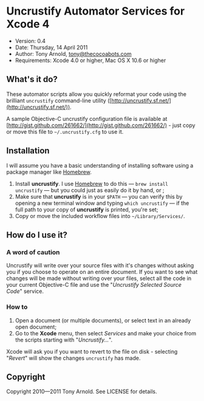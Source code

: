 # Uncrustify Automator Services for Xcode 4 #

- Version: 0.4
- Date: Thursday, 14 April 2011
- Author: Tony Arnold, tony@thecocoabots.com
- Requirements: Xcode 4.0 or higher, Mac OS X 10.6 or higher

## What's it do? ##

These automator scripts allow you quickly reformat your code using the brilliant `uncrustify` command-line utility ([http://uncrustify.sf.net/](http://uncrustify.sf.net/)).

A sample Objective-C uncrustify configuration file is available at [http://gist.github.com/261662/](http://gist.github.com/261662/) - just copy or move this file to `~/.uncrustify.cfg` to use it.

## Installation ##

I will assume you have a basic understanding of installing software using a package manager like [Homebrew][hb].

 1. Install **uncrustify**. I use [Homebrew][hb] to do this — `brew install uncrustify` — but you could just as easily do it by hand, or ;
 2. Make sure that **uncrustify** is in your `$PATH` — you can verify this by opening a new terminal window and typing `which uncrustify` — if the full path to your copy of **uncrustify** is printed, you're set;
 3. Copy or move the included workflow files into `~/Library/Services/`.

## How do I use it? ##

### A word of caution ###

Uncrustify will write over your source files with it's changes without asking you if you choose to operate on an entire document. If you want to see what changes will be made without writing over your files, select all the code in your current Objective-C file and use the "*Uncrustify Selected Source Code*" service.

### How to ###

1. Open a document (or multiple documents), or select text in an already open document;
2. Go to the **Xcode** menu, then select *Services* and make your choice from the scripts starting with "*Uncrustify...*".

Xcode will ask you if you want to revert to the file on disk - selecting "*Revert*" will show the changes `uncrustify` has made. 

## Copyright ##

Copyright 2010—2011 Tony Arnold. See LICENSE for details.


 [hb]: http://mxcl.github.com/homebrew/